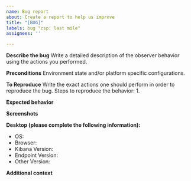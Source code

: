 ```yaml
---
name: Bug report
about: Create a report to help us improve
title: "[BUG]"
labels: bug "csp: last mile"
assignees: ''

---
```


**Describe the bug**
Write a detailed description of the observer behavior using the actions you performed.

**Preconditions**
Environment state and/or platform specific configurations.

**To Reproduce**
Write the exact actions one should perform in order to reproduce the bug.
Steps to reproduce the behavior:
1. 


**Expected behavior**


**Screenshots**


**Desktop (please complete the following information):**
 - OS: 
 - Browser: 
 - Kibana Version: 
 - Endpoint Version:
 - Other Version: 

**Additional context**
